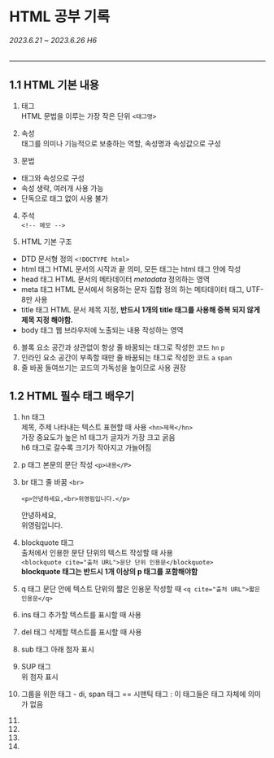 # HTML 공부 기록
  ###### 2023.6.21 ~ 2023.6.26 H6
---
## 1.1 HTML 기본 내용
1. 태그   
  HTML 문법을 이루는 가장 작은 단위 ```<태그명>```

2. 속성   
  태그를 의미나 기능적으로 보충하는 역할, 속성명과 속성값으로 구성

3. 문법
- 태그와 속성으로 구성 
- 속성 생략, 여러개 사용 가능
- 단독으로 태그 없이 사용 불가

4. 주석   
  ```<!-- 메모 --> ```

5. HTML 기본 구조
* DTD 문서형 정의
  ```<!DOCTYPE html>```
* html 태그
  HTML 문서의 시작과 끝 의미, 모든 태그는 html 태그 안에 작성
* head 태그
  HTML 문서의 메타데이터 *metadata* 정의하는 영역
* meta 태그
  HTML 문서에서 허용하는 문자 집합 정의 하는 메타데이터 태그, UTF-8만 사용
* title 태그
  HTML 문서 제목 지정, **반드시 1개의 title 태그를 사용해 중복 되지 않게 제목 지정 해야함.**
* body 태그
  웹 브라우저에 노출되는 내용 작성하는 영역

6. 블록 요소
  공간과 상관없이 항상 줄 바꿈되는 태그로 작성한 코드 ```hn``` ```p``` 
7. 인라인 요소
  공간이 부족할 때만 줄 바꿈되는 태그로 작성한 코드 ```a``` ```span```
8. 줄 바꿈 들여쓰기는 코드의 가독성을 높이므로 사용 권장
   
## 1.2 HTML 필수 태그 배우기 
1. hn 태그   
   제목, 주제 나타내는 텍스트 표현할 때 사용 ```<hn>제목</hn>```   
   가장 중요도가 높은 h1 태그가 글자가 가장 크고 굵음   
   h6 태그로 갈수록 크기가 작아지고 가늘어짐
2. p 태그
   본문의 문단 작성 ```<p>내용</P>```
3. br 태그
   줄 바꿈 ```<br>```
   
   ```<p>안녕하세요,<br>위영림입니다.</p>```
   <p>안녕하세요,<br>위영림입니다.</p>
4. blockquote 태그   
  출처에서 인용한 문단 단위의 텍스트 작성할 때 사용   
  ```<blockquote cite="출처 URL">문단 단위 인용문</blockquote>```   
  **blockquote 태그는 반드시 1개 이상의 p 태그를 포함해야함**
5. q 태그
  문단 안에 텍스트 단위의 짧은 인용문 작성할 때 ```<q cite="출처 URL">짧은 인용문</q>```

6. ins 태그
  추가할 텍스트를 표시할 때 사용
7. del 태그
  삭제할 텍스트를 표시할 때 사용
8. sub 태그
  아래 첨자 표시
9.  SUP 태그   
  위 첨자 표시
10.  그룹을 위한 태그 - di, span 태그
    ==  시맨틱 태그 : 이 태그들은 태그 자체에 의미가 없음
11. 
12.   
13.    
14.    
